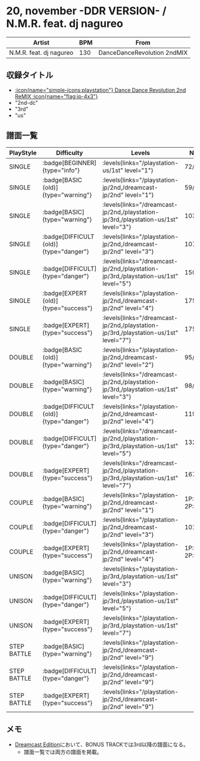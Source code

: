 # 20, november -DDR VERSION- / N.M.R. feat. dj nagureo

|Artist|BPM|From|
|------|---|----|
|N.M.R. feat. dj nagureo|130|DanceDanceRevolution 2ndMIX|

## 収録タイトル

- [:icon{name="simple-icons:playstation"} Dance Dance Revolution 2nd ReMIX :icon{name="flag:jp-4x3"}](/playstation-jp/2nd)
- "2nd-dc"
- "3rd"
- "us"

## 譜面一覧

|PlayStyle|Difficulty|Levels|Notes|Movie|
|---------|----------|------|-----|-----|
|SINGLE| :badge[BEGINNER]{type="info"}| :levels{links="/playstation-us/1st" level="1"}|72/0||
|SINGLE| :badge[BASIC (old)]{type="warning"}| :levels{links="/playstation-jp/2nd,/dreamcast-jp/2nd" level="1"}|59/0||
|SINGLE| :badge[BASIC]{type="warning"}| :levels{links="/dreamcast-jp/2nd,/playstation-jp/3rd,/playstation-us/1st" level="3"}|103/0||
|SINGLE| :badge[DIFFICULT (old)]{type="danger"}| :levels{links="/playstation-jp/2nd,/dreamcast-jp/2nd" level="3"}|107/0||
|SINGLE| :badge[DIFFICULT]{type="danger"}| :levels{links="/dreamcast-jp/2nd,/playstation-jp/3rd,/playstation-us/1st" level="5"}|150/0||
|SINGLE| :badge[EXPERT (old)]{type="success"}| :levels{links="/playstation-jp/2nd,/dreamcast-jp/2nd" level="4"}|175/0||
|SINGLE| :badge[EXPERT]{type="success"}| :levels{links="/dreamcast-jp/2nd,/playstation-jp/3rd,/playstation-us/1st" level="7"}|175/0||
|DOUBLE| :badge[BASIC (old)]{type="warning"}| :levels{links="/playstation-jp/2nd,/dreamcast-jp/2nd" level="2"}|95/0||
|DOUBLE| :badge[BASIC]{type="warning"}| :levels{links="/dreamcast-jp/2nd,/playstation-jp/3rd,/playstation-us/1st" level="3"}|98/0||
|DOUBLE| :badge[DIFFICULT (old)]{type="danger"}| :levels{links="/playstation-jp/2nd,/dreamcast-jp/2nd" level="4"}|119/0||
|DOUBLE| :badge[DIFFICULT]{type="danger"}| :levels{links="/dreamcast-jp/2nd,/playstation-jp/3rd,/playstation-us/1st" level="5"}|132/0||
|DOUBLE| :badge[EXPERT]{type="success"}| :levels{links="/dreamcast-jp/2nd,/playstation-jp/3rd,/playstation-us/1st" level="7"}|167/0||
|COUPLE| :badge[BASIC]{type="warning"}| :levels{links="/playstation-jp/2nd,/dreamcast-jp/2nd" level="1"}|1P:62/0 2P:61/0||
|COUPLE| :badge[DIFFICULT]{type="danger"}| :levels{links="/playstation-jp/2nd,/dreamcast-jp/2nd" level="3"}|101/0||
|COUPLE| :badge[EXPERT]{type="success"}| :levels{links="/playstation-jp/2nd,/dreamcast-jp/2nd" level="4"}|1P:151/0 2P:153/0||
|UNISON| :badge[BASIC]{type="warning"}| :levels{links="/playstation-jp/3rd,/playstation-us/1st" level="3"}|||
|UNISON| :badge[DIFFICULT]{type="danger"}| :levels{links="/playstation-jp/3rd,/playstation-us/1st" level="5"}|||
|UNISON| :badge[EXPERT]{type="success"}| :levels{links="/playstation-jp/3rd,/playstation-us/1st" level="7"}|||
|STEP BATTLE| :badge[BASIC]{type="warning"}| :levels{links="/playstation-jp/2nd,/dreamcast-jp/2nd" level="9"}|||
|STEP BATTLE| :badge[DIFFICULT]{type="danger"}| :levels{links="/playstation-jp/2nd,/dreamcast-jp/2nd" level="9"}|||
|STEP BATTLE| :badge[EXPERT]{type="success"}| :levels{links="/playstation-jp/2nd,/dreamcast-jp/2nd" level="9"}|||

## メモ

- [Dreamcast Edition](/dreamcast-jp/2nd)において、BONUS TRACKでは3rd以降の譜面になる。
  - 譜面一覧では両方の譜面を掲載。
